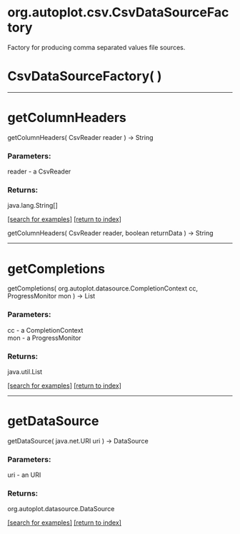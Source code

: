# org.autoplot.csv.CsvDataSourceFactory

Factory for producing comma separated values file sources.

# CsvDataSourceFactory( )


***
<a name="getColumnHeaders"></a>
# getColumnHeaders
getColumnHeaders( CsvReader reader ) &rarr; String



### Parameters:
reader - a CsvReader

### Returns:
java.lang.String[]


<a href="https://github.com/autoplot/dev/search?q=getColumnHeaders&unscoped_q=getColumnHeaders">[search for examples]</a>
<a href="https://github.com/autoplot/documentation/blob/master/javadoc/index-all.md">[return to index]</a>

getColumnHeaders( CsvReader reader, boolean returnData ) &rarr; String<br>
***
<a name="getCompletions"></a>
# getCompletions
getCompletions( org.autoplot.datasource.CompletionContext cc, ProgressMonitor mon ) &rarr; List



### Parameters:
cc - a CompletionContext
<br>mon - a ProgressMonitor

### Returns:
java.util.List


<a href="https://github.com/autoplot/dev/search?q=getCompletions&unscoped_q=getCompletions">[search for examples]</a>
<a href="https://github.com/autoplot/documentation/blob/master/javadoc/index-all.md">[return to index]</a>

***
<a name="getDataSource"></a>
# getDataSource
getDataSource( java.net.URI uri ) &rarr; DataSource



### Parameters:
uri - an URI

### Returns:
org.autoplot.datasource.DataSource


<a href="https://github.com/autoplot/dev/search?q=getDataSource&unscoped_q=getDataSource">[search for examples]</a>
<a href="https://github.com/autoplot/documentation/blob/master/javadoc/index-all.md">[return to index]</a>

